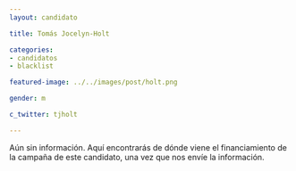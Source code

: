 ```yaml
---
layout: candidato

title: Tomás Jocelyn-Holt

categories: 
- candidatos
- blacklist

featured-image: ../../images/post/holt.png

gender: m

c_twitter: tjholt

---
```


Aún sin información. Aquí encontrarás de dónde viene el financiamiento de la campaña de este candidato, una vez que nos envíe la información.

